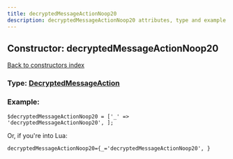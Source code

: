 ```yaml
---
title: decryptedMessageActionNoop20
description: decryptedMessageActionNoop20 attributes, type and example
---
```

## Constructor: decryptedMessageActionNoop20  
[Back to constructors index](index.md)






### Type: [DecryptedMessageAction](../types/DecryptedMessageAction.md)


### Example:

```
$decryptedMessageActionNoop20 = ['_' => 'decryptedMessageActionNoop20', ];
```  

Or, if you're into Lua:  


```
decryptedMessageActionNoop20={_='decryptedMessageActionNoop20', }

```


